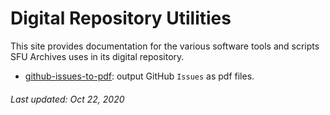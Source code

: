 # Digital Repository Utilities

This site provides documentation for the various software tools and scripts SFU Archives uses in its digital repository.
- [github-issues-to-pdf](utilties/github-issues-to-pdf.md): output GitHub `Issues` as pdf files.

###### Last updated: Oct 22, 2020
